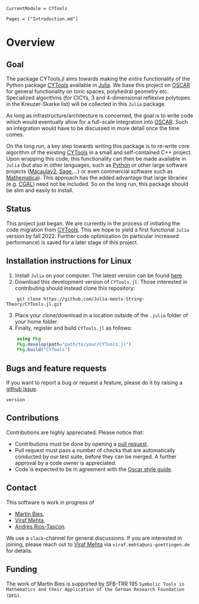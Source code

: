 ```@meta
CurrentModule = CYTools
```

```@contents
Pages = ["Introduction.md"]
```

# Overview

## Goal

The package CYTools.jl aims towards making the *entire* functionality of the Python package [CYTools](https://cytools.liammcallistergroup.com/about/) available in [Julia](https://julialang.org/). We base this project on [OSCAR](https://oscar.computeralgebra.de/) for general functionality on toric spaces, polyhedral geometry etc. Specialized algorithms (for CICYs, 3 and 4-dimensional reflexive polytopes in the Kreuzer-Skarke list) will be collected in this `Julia` package.

As long as infrastructure/architecture is concerned, the goal is to write code which would eventually allow for a full-scale integration into [OSCAR](https://oscar.computeralgebra.de/). Such an integration would have to be discussed in more detail once the time comes.

On the long run, a key step towards writing this package is to re-write core algorithm of the existing [CYTools](https://cytools.liammcallistergroup.com/about/) in a small and self-contained C++ project. Upon wrapping this code, this functionality can then be made available in `Julia` (but also in other languages, such as [Python](https://www.python.org/) or other large software projects ([Macaulay2](http://www2.macaulay2.com/Macaulay2/), [Sage](https://www.sagemath.org/),...) or even commercial software such as [Mathematica](https://www.wolfram.com/mathematica/)). This approach has the added advantage that large libraries (e.g. [CGAL](https://www.cgal.org/)) need not be included. So on the long run, this package should be slim and easily to install.


## Status

This project just began. We are currently in the process of initiating the code migration from [CYTools](https://cytools.liammcallistergroup.com/about/). This we hope to yield a first functional `Julia` version by fall 2022. Further code optimization (in particular increased performance) is saved for a later stage of this project.


## Installation instructions for Linux

1. Install `Julia` on your computer. The latest version can be found [here](https://julialang.org/downloads/).
2. Download this development version of `CYTools.jl`. Those interested in contributing should instead clone this repository:
```
    git clone https://github.com/Julia-meets-String-Theory/CYTools.jl.git
```
3. Place your clone/download in a location outside of the `.julia` folder of your home folder.
4. Finally, register and build `CYTools.jl` as follows:
```julia
    using Pkg
    Pkg.develop(path="path/to/your/CYTools.jl")
    Pkg.build("CYTools")
```


## Bugs and feature requests

If you want to report a bug or request a feature, please do it by raising a [github issue](https://github.com/Julia-meets-String-Theory/CYTools.jl/issues).
```@docs
version
```


## Contributions

Contributions are highly appreciated. Please notice that:
* Contributions must be done by opening a [pull request](https://github.com/Julia-meets-String-Theory/CYTools.jl/pulls).
* Pull request must pass a number of checks that are automatically conducted by our test suite, before they can be merged. A further approval by a code owner is appreciated.
* Code is expected to be in agreement with the [Oscar style guide](https://oscar-system.github.io/Oscar.jl/stable/DeveloperDocumentation/styleguide/).


## Contact

This software is work in progress of
* [Martin Bies](https://martinbies.github.io/),
* [Viraf Mehta](https://inspirehep.net/authors/1228975),
* [Andres Rios-Tascon](https://liammcallistergroup.com/author/andres-rios-tascon/).

We use a `slack`-channel for general discussions. If you are interested in joining, please reach out to [Viraf Mehta](https://inspirehep.net/authors/1228975) via  `viraf.mehta@uni-goettingen.de` for details.


## Funding

The work of Martin Bies is supported by SFB-TRR 195 `Symbolic Tools in Mathematics and their Application of the German Research Foundation (DFG)`.
